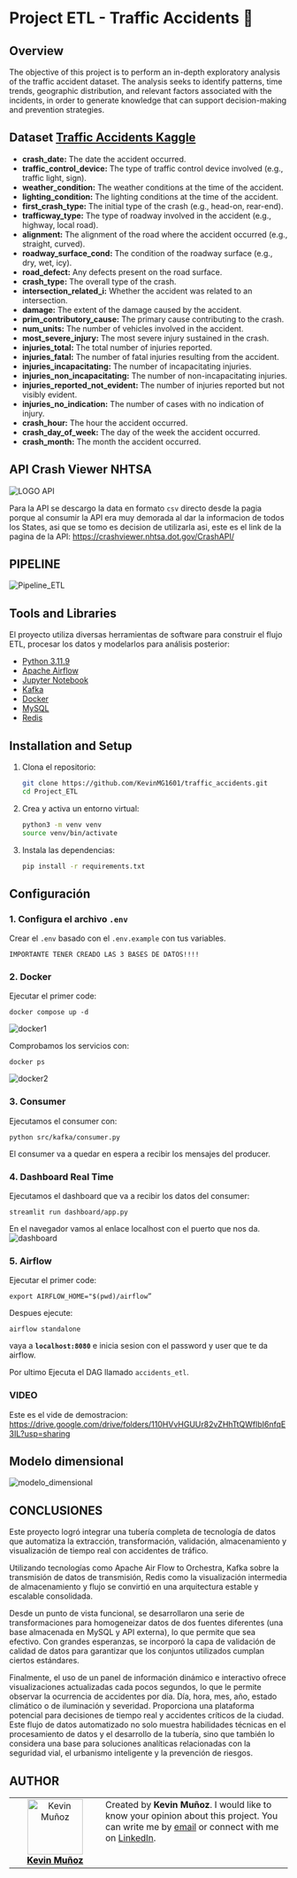 # Project ETL - Traffic Accidents 🚗

## **Overview**
The objective of this project is to perform an in-depth exploratory analysis of the traffic accident dataset. The analysis seeks to identify patterns, time trends, geographic distribution, and relevant factors associated with the incidents, in order to generate knowledge that can support decision-making and prevention strategies.

## Dataset [Traffic Accidents Kaggle](https://www.kaggle.com/datasets/oktayrdeki/traffic-accidents)

* **crash_date:** The date the accident occurred.
* **traffic_control_device:** The type of traffic control device involved (e.g., traffic light, sign).
* **weather_condition:** The weather conditions at the time of the accident.
* **lighting_condition:** The lighting conditions at the time of the accident.
* **first_crash_type:** The initial type of the crash (e.g., head-on, rear-end).
* **trafficway_type:** The type of roadway involved in the accident (e.g., highway, local road).
* **alignment:** The alignment of the road where the accident occurred (e.g., straight, curved).
* **roadway_surface_cond:** The condition of the roadway surface (e.g., dry, wet, icy).
* **road_defect:** Any defects present on the road surface.
* **crash_type:** The overall type of the crash.
* **intersection_related_i:** Whether the accident was related to an intersection.
* **damage:** The extent of the damage caused by the accident.
* **prim_contributory_cause:** The primary cause contributing to the crash.
* **num_units:** The number of vehicles involved in the accident.
* **most_severe_injury:** The most severe injury sustained in the crash.
* **injuries_total:** The total number of injuries reported.
* **injuries_fatal:** The number of fatal injuries resulting from the accident.
* **injuries_incapacitating:** The number of incapacitating injuries.
* **injuries_non_incapacitating:** The number of non-incapacitating injuries.
* **injuries_reported_not_evident:** The number of injuries reported but not visibly evident.
* **injuries_no_indication:** The number of cases with no indication of injury.
* **crash_hour:** The hour the accident occurred.
* **crash_day_of_week:** The day of the week the accident occurred.
* **crash_month:** The month the accident occurred.

## **API Crash Viewer NHTSA**
![LOGO API](https://www.nhtsa.gov/sites/nhtsa.gov/files/nhtsa-logo-no-text-1200-1200.jpg)

Para la API se descargo la data en formato `csv` directo desde la pagia porque al consumir la API era muy demorada al dar la informacion de todos los States, asi que se tomo es decision de utilizarla asi, este es el link de la pagina de la API: https://crashviewer.nhtsa.dot.gov/CrashAPI/


## **PIPELINE**
![Pipeline_ETL](/assets/airflow.png "This is a pipeline")


## Tools and Libraries
El proyecto utiliza diversas herramientas de software para construir el flujo ETL, procesar los datos y modelarlos para análisis posterior:

* [Python 3.11.9](https://www.python.org/downloads/release/python-3119/)
* [Apache Airflow](https://airflow.apache.org/docs/apache-airflow/stable/index.html)
* [Jupyter Notebook](https://docs.jupyter.org/en/latest/)
* [Kafka](https://kafka.apache.org/documentation/)
* [Docker](https://docs.docker.com/)
* [MySQL](https://dev.mysql.com/downloads/installer/)
* [Redis](https://redis.io/docs/latest/)


## Installation and Setup
1. Clona el repositorio:
    ```bash
    git clone https://github.com/KevinMG1601/traffic_accidents.git
    cd Project_ETL
    ```

2. Crea y activa un entorno virtual:
    ```bash
    python3 -m venv venv
    source venv/bin/activate
    ```

3. Instala las dependencias:
    ```bash
    pip install -r requirements.txt

## Configuración

### 1. Configura el archivo `.env`
Crear el `.env` basado con el `.env.example` con tus variables.

`IMPORTANTE TENER CREADO LAS 3 BASES DE DATOS!!!!`

### 2. Docker  

Ejecutar el primer code:
```
docker compose up -d
```
![docker1](/assets/docker1.png)

Comprobamos los servicios con:
```
docker ps
```
![docker2](/assets/docker2.png)

### 3. Consumer

Ejecutamos el consumer con:
```
python src/kafka/consumer.py
```
El consumer va a quedar en espera a recibir los mensajes del producer.

### 4. Dashboard Real Time

Ejecutamos el dashboard que va a recibir los datos del consumer:
```
streamlit run dashboard/app.py
```
En el navegador vamos al enlace localhost con el puerto que nos da.
![dashboard](/assets/dash.png)

### 5. Airflow 

Ejecutar el primer code:
```
export AIRFLOW_HOME="$(pwd)/airflow”
```

Despues ejecute:
```
airflow standalone 
```
vaya a **`localhost:8080`** e inicia sesion con el password y user que te da airflow.

Por ultimo Ejecuta el DAG llamado `accidents_etl`.

### **VIDEO**
Este es el vide de demostracion: https://drive.google.com/drive/folders/110HVvHGUUr82vZHhTtQWflbI6nfqE3IL?usp=sharing


## Modelo dimensional

![modelo_dimensional](/assets/modelo_dimensional.png)

## **CONCLUSIONES**
Este proyecto logró integrar una tubería completa de tecnología de datos que automatiza la extracción, transformación, validación, almacenamiento y visualización de tiempo real con accidentes de tráfico. 

Utilizando tecnologías como Apache Air Flow to Orchestra, Kafka sobre la transmisión de datos de transmisión, Redis como la visualización intermedia de almacenamiento y flujo se convirtió en una arquitectura estable y escalable consolidada. 

Desde un punto de vista funcional, se desarrollaron una serie de transformaciones para homogeneizar datos de dos fuentes diferentes (una base almacenada en MySQL y API externa), lo que permite que sea efectivo. Con grandes esperanzas, se incorporó la capa de validación de calidad de datos para garantizar que los conjuntos utilizados cumplan ciertos estándares. 

Finalmente, el uso de un panel de información dinámico e interactivo ofrece visualizaciones actualizadas cada pocos segundos, lo que le permite observar la ocurrencia de accidentes por día. Día, hora, mes, año, estado climático o de iluminación y severidad. Proporciona una plataforma potencial para decisiones de tiempo real y accidentes críticos de la ciudad. Este flujo de datos automatizado no solo muestra habilidades técnicas en el procesamiento de datos y el desarrollo de la tubería, sino que también lo considera una base para soluciones analíticas relacionadas con la seguridad vial, el urbanismo inteligente y la prevención de riesgos.


## **AUTHOR**
<table style="border-collapse: collapse; border: none;">
  <tr>
    <td align="center" width="150" style="border: none;">
      <a href="https://github.com/KevinMG1601">
        <img src="https://avatars.githubusercontent.com/u/143461336?v=4" width="100px" alt="Kevin Muñoz"/><br />
        <span style="color: black; font-weight: bold;">Kevin Muñoz</span>
      </a>
    </td>
    <td style="border: none; vertical-align: top;">
      Created by <b>Kevin Muñoz</b>. I would like to know your opinion about this project. You can write me by <a href="mailto:kevin.andres2636@gmail.com">email</a> or connect with me on <a href="https://www.linkedin.com/in/kevin-mu%C3%B1oz-231b80303/">LinkedIn</a>.
    </td>
  </tr>
</table>
